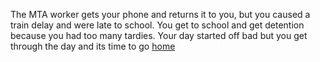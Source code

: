 The MTA worker gets your phone and returns it to you, but you caused a train delay and were late to school. You get to school and get detention because you had too many tardies. Your day started off bad but you get through the day and its time to go [home]()
